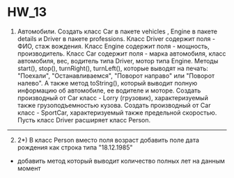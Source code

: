 # HW_13

1)  Автомобили. Создать класс Car в пакете vehicles , Engine в пакете details и Driver в пакете professions. Класс Driver содержит поля - ФИО, стаж вождения.
Класс Engine содержит поля - мощность, производитель.
Класс Car содержит поля - марка автомобиля, класс автомобиля, вес, водитель типа Driver, мотор типа Engine. Методы start(), stop(), turnRight(), turnLeft(),
которые выводят на печать: "Поехали", "Останавливаемся", "Поворот направо" или "Поворот налево".
А также метод toString(), который выводит полную информацию об автомобиле, ее водителе и моторе. 
Создать производный от Car класс - Lorry (грузовик), характеризуемый также грузоподъемностью кузова. Создать производный от Car класс - SportCar,
характеризуемый также предельной скоростью. 
Пусть класс Driver расширяет класс Person.
---------------------------------------------------------------------------------------------------------------------------------------------------------
2)  2*) В класс Person вместо поля возраст добавить поле дата рождения как строка типа "18.12.1985"
- добавить метод который выводит количество полных лет на данным момент
